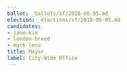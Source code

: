 ```yaml
---
ballot: _ballots/sf/2018-06-05.md
election: _elections/sf/2018-06-05.md
candidates:
- jane-kim
- london-breed
- mark-leno
title: Mayor
label: City-Wide Office
---
```

